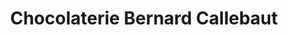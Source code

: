 ---
title: "Chocolaterie Bernard Callebaut"
url: /surrey/chocolaterie-bernard-callebaut/
shop: chocolate
---